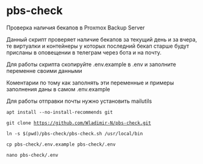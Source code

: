 # pbs-check
Проверка наличия бекапов в Proxmox Backup Server

Данный скрипт проверяет наличие бекапов за текущий день и за вчера, те виртуалки и контейнеры у которых последний бекап старше будут присланы в оповещении в телеграм через бота и на почту.

Для работы скрипта скопируйте .env.example в .env и заполните переменне своими данными

Коментарии по тому как заполнять эти переменные и примеры заполнения даны в самом .env.example

Для работы отправки почты нужно установить mailutils

<code>apt install --no-install-recommends git</code>

<code>git clone https://github.com/Wladimir-N/pbs-check.git</code>

<code>ln -s $(pwd)/pbs-check/pbs-check.sh /usr/local/bin</code>

<code>cp pbs-check/.env.example pbs-check/.env</code>

<code>nano pbs-check/.env</code>
